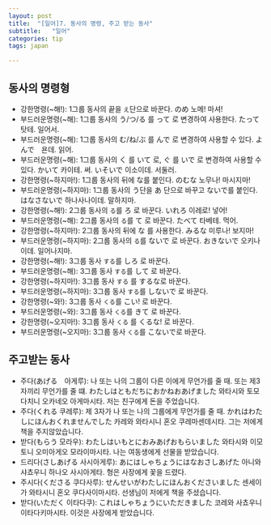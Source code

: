 ```yaml
---
layout: post
title:  "[일어]7. 동사의 명령, 주고 받는 동사"
subtitle:   "일어"
categories: tip
tags: japan

---
```


## 동사의 명령형

- 강한명령(~해!): 1그룹 동사의 끝을 `え`단으로 바꾼다. のめ 노메! 마셔!
- 부드러운명령(~해): 1그룹 동사의 う/つ/る 를 って 로 변경하여 사용한다. たって 탓테. 일어서.
- 부드러운명령(~해): 1그룹 동사의 む/ね/ぶ 를 んで 로 변경하여 사용할 수 있다. よんで　욘데. 읽어.
- 부드러운명령(~해): 1그룹 동사의 く 를 いて 로, ぐ 를 いで 로 변경하여 사용할 수 있다. かいて 카이테. 써. いそいで 이소이데. 서둘러.
- 강한명령(~하지마!): 1그룹 동사의 뒤에 な를 붙인다. のむな 노무나! 마시지마!
- 부드러운명령(~하지마): 1그룹 동사의 う단을 あ 단으로 바꾸고 ないで를 붙인다. はなさないで 하나사나이데. 말하지마.
- 강한명령(~해!): 2그룹 동사의 `る`를 ろ 로 바꾼다. いれろ 이레로! 넣어!
- 부드러운명령(~해): 2그룹 동사의 `る`를 て 로 바꾼다. たべて 타베테. 먹어.
- 강한명령(~하지마!): 2그룹 동사의 뒤에 な 를 사용한다. みるな 미루나! 보지마!
- 부드러운명령(~하지마): 2그룹 동사의 `る`를 ないで 로 바꾼다. おきないで 오키나이데. 일어나지마.
- 강한명령(~해!): 3그룹 동사 `する`를 しろ 로 바꾼다. 
- 부드러운명령(~해): 3그룹 동사 `する`를 して 로 바꾼다. 
- 강한명령(~하지마!): 3그룹 동사 `する` 를 するな로 바꾼다.
- 부드러운명령(~하지마): 3그룹 동사 `する`를 しないで 로 바꾼다. 
- 강한명령(~와!): 3그룹 동사 `くる`를 こい! 로 바꾼다. 
- 부드러운명령(~와): 3그룹 동사 `くる`를 きて 로 바꾼다. 
- 강한명령(~오지마!): 3그룹 동사 `くる` 를 くるな! 로 바꾼다.
- 부드러운명령(~오지마): 3그룹 동사 `くる`를 こないで로 바꾼다. 

## 주고받는 동사

- 주다(あげる　아게루): 나 또는 나의 그룹이 다른 이에게 무언가를 줄 때. 또는 제3자끼리 무언가를 줄 떄. わたしはともだちにおかねおあげました 와타시와 토모다치니 오카네오 아게마시타. 저는 친구에게 돈을 주었습니다.
- 주다(くれる 쿠레루): 제 3자가 나 또는 나의 그룹에게 무언가를 줄 때. かれはわたしにほんおくれませんでした 카레와 와타시니 혼오 쿠레마센데시타. 그는 저에게 책을 주지않았습니다.
- 받다(もらう 모라우): わたしはいもとにおみあげおもらいました 와타시와 이모토니 오미아게오 모라이마시타. 나는 여동생에게 선물을 받았습니다.
- 드리다(さしあげる 사시아게루): あにはしゃちょうにはなおさしあげた 아니와 샤쵸우니 하나오 사시아게타. 형은 사장에게 꽃을 드렸다.
- 주시다(くださる 쿠다사루): せんせいがわたしにほんおくださいました 센세이가 와타시니 혼오 쿠다사이마시타. 선생님이 저에게 책을 주셨습니다.
- 받다(いただく 이타다쿠): これはしゃちょうにいただきました 코레와 사쵸우니 이타다키마시타. 이것은 사장에게 받았습니다.
